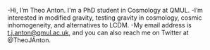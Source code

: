 -Hi, I’m Theo Anton. I'm a PhD student in Cosmology at QMUL.
-I’m interested in modified gravity, testing gravity in cosmology, cosmic inhomogeneity, and alternatives to LCDM. 
-My email address is t.j.anton@qmul.ac.uk, and you can also reach me on Twitter at @TheoJAnton. 

<!---
theo-j-anton/theo-j-anton is a ✨ special ✨ repository because its `README.md` (this file) appears on your GitHub profile.
You can click the Preview link to take a look at your changes.
--->
